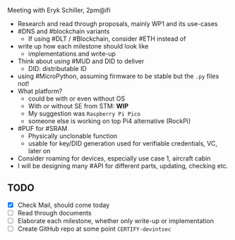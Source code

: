 Meeting with Eryk Schiller, 2pm@ifi

- Research and read through proposals, mainly WP1 and its use-cases
- #DNS and #blockchain variants
    - If using #DLT / #Blockchain, consider #ETH instead of
- write up how each milestone should look like
	- implementations and write-up
- Think about using #MUD and DID to deliver
	- DID: distributable ID
- using #MicroPython, assuming firmware to be stable but the `.py` files not!
- What platform?
	- could be with or even without OS
	- With or without SE from STM: **WIP**
	- My suggestion was `Raspberry Pi Pico`
	- someone else is working on top Pi4 alternative (RockPi)
- #PUF for #SRAM
	- Physically unclonable function
	 - usable for key/DID generation used for verifiable credentials, VC, later on
- Consider roaming for devices, especially use case 1, aircraft cabin
- I will be designing many #API for different parts, updating, checking etc.

## TODO
- [x] Check Mail, should come today
- [ ] Read through documents
- [ ] Elaborate each milestone, whether only write-up or implementation
- [ ] Create GitHub repo at some point `CERTIFY-devintsec`
